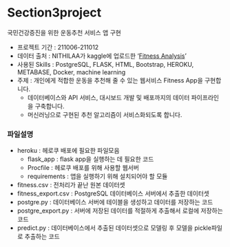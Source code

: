 # Section3project
국민건강증진을 위한 운동추천 서비스 앱 구현

- 프로젝트 기간 : 211006-211012
- 데이터 출처 : NITHILAA가 kaggle에 업로드한 ‘[Fitness Analysis](https://www.kaggle.com/datasets/nithilaa/fitness-analysis)’
- 사용된 Skills : PostgreSQL, FLASK, HTML, Bootstrap, HEROKU, METABASE, Docker, machine learning
- 주제 : 개인에게 적합한 운동을 추천해 줄 수 있는 웹서비스 Fitness App을 구현합니다.
  - 데이터베이스와 API 서비스, 대시보드 개발 및 배포까지의 데이터 파이프라인을 구축합니다.
  - 머신러닝으로 구현된 추천 알고리즘이 서비스화되도록 합니다.


### 파일설명
- heroku : 헤로쿠 배포에 필요한 파일모음
  - flask_app : flask app을 실행하는 데 필요한 코드
  - Procfile : 헤로쿠 배포를 위해 사용할 웹서버
  - requirements : 앱을 실행하기 위해 설치되어야 할 모듈
- fitness.csv : 전처리가 끝난 원본 데이터셋
- fitness_export.csv : PostgreSQL 데이터베이스 서버에서 추출한 데이터셋
- postgre.py : 데이터베이스 서버에 테이블을 생성하고 데이터를 저장하는 코드
- postgre_export.py : 서버에 저장된 데이터를 적절하게 추출해서 로컬에 저장하는 코드
- predict.py : 데이터베이스에서 추출된 데이터셋으로 모델링 후 모델을 pickle파일로 추출하는 코드 
